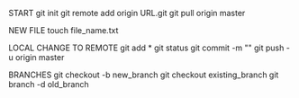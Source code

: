 START
git init
git remote add origin URL.git
git pull origin master

NEW FILE
touch file_name.txt

LOCAL CHANGE TO REMOTE
git add *
git status
git commit -m ""
git push -u origin master

BRANCHES
git checkout -b new_branch
git checkout existing_branch
git branch -d old_branch
